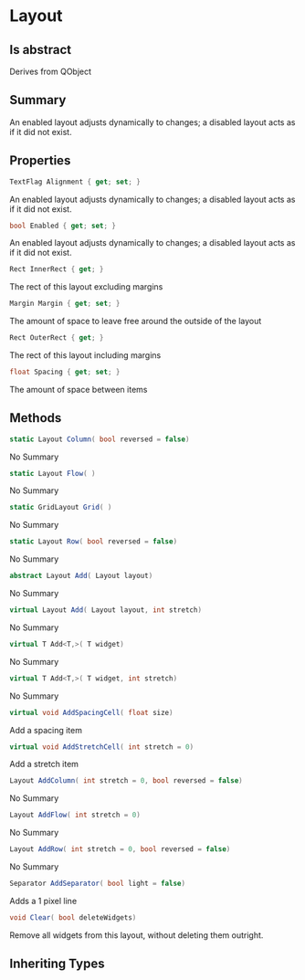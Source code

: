 # Layout

## Is abstract
Derives from QObject

## Summary

An enabled layout adjusts dynamically to changes; a disabled layout acts as if it did not exist.
## Properties

```c#
TextFlag Alignment { get; set; } 
```
An enabled layout adjusts dynamically to changes; a disabled layout acts as if it did not exist.
```c#
bool Enabled { get; set; } 
```
An enabled layout adjusts dynamically to changes; a disabled layout acts as if it did not exist.
```c#
Rect InnerRect { get; } 
```
The rect of this layout excluding margins
```c#
Margin Margin { get; set; } 
```
The amount of space to leave free around the outside of the layout
```c#
Rect OuterRect { get; } 
```
The rect of this layout including margins
```c#
float Spacing { get; set; } 
```
The amount of space between items
## Methods

```c#
static Layout Column( bool reversed = false) 
```
No Summary
```c#
static Layout Flow( ) 
```
No Summary
```c#
static GridLayout Grid( ) 
```
No Summary
```c#
static Layout Row( bool reversed = false) 
```
No Summary
```c#
abstract Layout Add( Layout layout) 
```
No Summary
```c#
virtual Layout Add( Layout layout, int stretch) 
```
No Summary
```c#
virtual T Add<T,>( T widget) 
```
No Summary
```c#
virtual T Add<T,>( T widget, int stretch) 
```
No Summary
```c#
virtual void AddSpacingCell( float size) 
```
Add a spacing item
```c#
virtual void AddStretchCell( int stretch = 0) 
```
Add a stretch item
```c#
Layout AddColumn( int stretch = 0, bool reversed = false) 
```
No Summary
```c#
Layout AddFlow( int stretch = 0) 
```
No Summary
```c#
Layout AddRow( int stretch = 0, bool reversed = false) 
```
No Summary
```c#
Separator AddSeparator( bool light = false) 
```
Adds a 1 pixel line
```c#
void Clear( bool deleteWidgets) 
```
Remove all widgets from this layout, without deleting them outright.
## Inheriting Types

